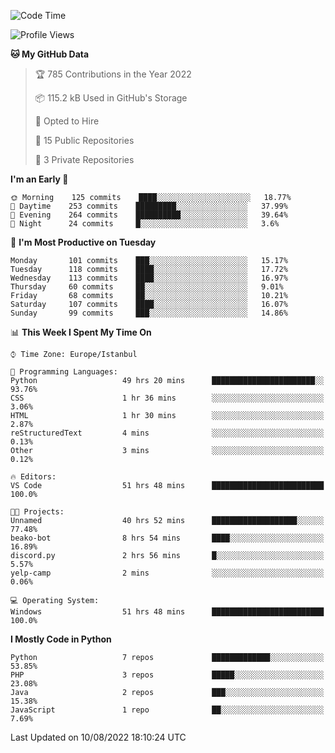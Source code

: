 <!--START_SECTION:waka-->
![Code Time](http://img.shields.io/badge/Code%20Time-921%20hrs%205%20mins-blue)

![Profile Views](http://img.shields.io/badge/Profile%20Views-0-blue)

**🐱 My GitHub Data** 

> 🏆 785 Contributions in the Year 2022
 > 
> 📦 115.2 kB Used in GitHub's Storage 
 > 
> 💼 Opted to Hire
 > 
> 📜 15 Public Repositories 
 > 
> 🔑 3 Private Repositories  
 > 
**I'm an Early 🐤** 

```text
🌞 Morning    125 commits    ████░░░░░░░░░░░░░░░░░░░░░   18.77% 
🌆 Daytime    253 commits    █████████░░░░░░░░░░░░░░░░   37.99% 
🌃 Evening    264 commits    ██████████░░░░░░░░░░░░░░░   39.64% 
🌙 Night      24 commits     █░░░░░░░░░░░░░░░░░░░░░░░░   3.6%

```
📅 **I'm Most Productive on Tuesday** 

```text
Monday       101 commits    ███░░░░░░░░░░░░░░░░░░░░░░   15.17% 
Tuesday      118 commits    ████░░░░░░░░░░░░░░░░░░░░░   17.72% 
Wednesday    113 commits    ████░░░░░░░░░░░░░░░░░░░░░   16.97% 
Thursday     60 commits     ██░░░░░░░░░░░░░░░░░░░░░░░   9.01% 
Friday       68 commits     ██░░░░░░░░░░░░░░░░░░░░░░░   10.21% 
Saturday     107 commits    ████░░░░░░░░░░░░░░░░░░░░░   16.07% 
Sunday       99 commits     ███░░░░░░░░░░░░░░░░░░░░░░   14.86%

```


📊 **This Week I Spent My Time On** 

```text
⌚︎ Time Zone: Europe/Istanbul

💬 Programming Languages: 
Python                   49 hrs 20 mins      ███████████████████████░░   93.76% 
CSS                      1 hr 36 mins        ░░░░░░░░░░░░░░░░░░░░░░░░░   3.06% 
HTML                     1 hr 30 mins        ░░░░░░░░░░░░░░░░░░░░░░░░░   2.87% 
reStructuredText         4 mins              ░░░░░░░░░░░░░░░░░░░░░░░░░   0.13% 
Other                    3 mins              ░░░░░░░░░░░░░░░░░░░░░░░░░   0.12%

🔥 Editors: 
VS Code                  51 hrs 48 mins      █████████████████████████   100.0%

🐱‍💻 Projects: 
Unnamed                  40 hrs 52 mins      ███████████████████░░░░░░   77.48% 
beako-bot                8 hrs 54 mins       ████░░░░░░░░░░░░░░░░░░░░░   16.89% 
discord.py               2 hrs 56 mins       █░░░░░░░░░░░░░░░░░░░░░░░░   5.57% 
yelp-camp                2 mins              ░░░░░░░░░░░░░░░░░░░░░░░░░   0.06%

💻 Operating System: 
Windows                  51 hrs 48 mins      █████████████████████████   100.0%

```

**I Mostly Code in Python** 

```text
Python                   7 repos             █████████████░░░░░░░░░░░░   53.85% 
PHP                      3 repos             █████░░░░░░░░░░░░░░░░░░░░   23.08% 
Java                     2 repos             ███░░░░░░░░░░░░░░░░░░░░░░   15.38% 
JavaScript               1 repo              ██░░░░░░░░░░░░░░░░░░░░░░░   7.69%

```



 Last Updated on 10/08/2022 18:10:24 UTC
<!--END_SECTION:waka-->

<!--
**3nws/3nws** is a ✨ _special_ ✨ repository because its `README.md` (this file) appears on your GitHub profile.

Here are some ideas to get you started:

- 🔭 I’m currently working on ...
- 🌱 I’m currently learning ...
- 👯 I’m looking to collaborate on ...
- 🤔 I’m looking for help with ...
- 💬 Ask me about ...
- 📫 How to reach me: ...
- 😄 Pronouns: ...
- ⚡ Fun fact: ...
-->
